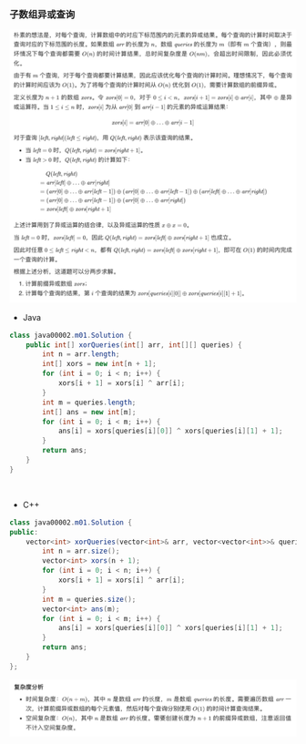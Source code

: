 ### 子数组异或查询

![Screen Shot 2021-05-12 at 10.16.34 AM](01310-1.png)



- Java

```java
class java00002.m01.Solution {
    public int[] xorQueries(int[] arr, int[][] queries) {
        int n = arr.length;
        int[] xors = new int[n + 1];
        for (int i = 0; i < n; i++) {
            xors[i + 1] = xors[i] ^ arr[i];
        }
        int m = queries.length;
        int[] ans = new int[m];
        for (int i = 0; i < m; i++) {
            ans[i] = xors[queries[i][0]] ^ xors[queries[i][1] + 1];
        }
        return ans;
    }
}
```

&nbsp;

- C++

```java
class java00002.m01.Solution {
public:
    vector<int> xorQueries(vector<int>& arr, vector<vector<int>>& queries) {
        int n = arr.size();
        vector<int> xors(n + 1);
        for (int i = 0; i < n; i++) {
            xors[i + 1] = xors[i] ^ arr[i];
        }
        int m = queries.size();
        vector<int> ans(m);
        for (int i = 0; i < m; i++) {
            ans[i] = xors[queries[i][0]] ^ xors[queries[i][1] + 1];
        }
        return ans;
    }
};
```

![Screen Shot 2021-05-12 at 10.17.14 AM](01310-2.png)